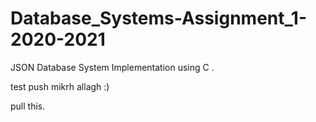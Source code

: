 # Database_Systems-Assignment_1-2020-2021
JSON Database System Implementation using C .

test push
mikrh allagh :)

pull this.
